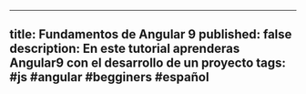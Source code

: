 
---
title: Fundamentos de Angular 9
published: false
description: En este tutorial aprenderas Angular9 con el desarrollo de un proyecto
tags: #js #angular #begginers #español
---

